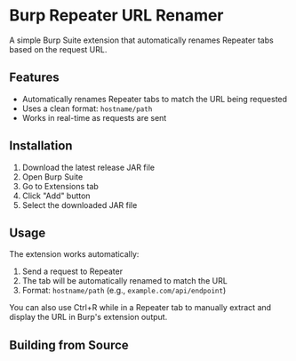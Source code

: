 # Burp Repeater URL Renamer

A simple Burp Suite extension that automatically renames Repeater tabs based on the request URL.

## Features

- Automatically renames Repeater tabs to match the URL being requested
- Uses a clean format: `hostname/path`
- Works in real-time as requests are sent

## Installation

1. Download the latest release JAR file
2. Open Burp Suite
3. Go to Extensions tab
4. Click "Add" button
5. Select the downloaded JAR file

## Usage

The extension works automatically:
1. Send a request to Repeater
2. The tab will be automatically renamed to match the URL
3. Format: `hostname/path` (e.g., `example.com/api/endpoint`)

You can also use Ctrl+R while in a Repeater tab to manually extract and display the URL in Burp's extension output.

## Building from Source
